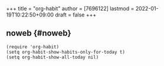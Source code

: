 +++
title = "org-habit"
author = [7696122]
lastmod = 2022-01-19T10:22:50+09:00
draft = false
+++

## noweb {#noweb}

```elisp
(require 'org-habit)
(setq org-habit-show-habits-only-for-today t)
(setq org-habit-show-all-today nil)
```
